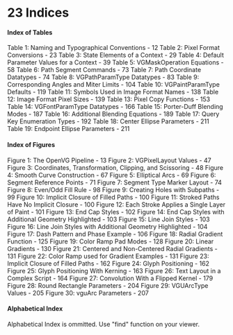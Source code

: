 # 23 Indices<a name="chapter23"><a> <a name="Indices"><a>
#### Index of Tables<a name="Index_of_Tables"><a>
Table 1: Naming and Typographical Conventions - 12
Table 2: Pixel Format Conversions - 23
Table 3: State Elements of a Context - 29
Table 4: Default Parameter Values for a Context - 39
Table 5: VGMaskOperation Equations - 58
Table 6: Path Segment Commands - 73
Table 7: Path Coordinate Datatypes - 74
Table 8: VGPathParamType Datatypes - 83
Table 9: Corresponding Angles and Miter Limits - 104
Table 10: VGPaintParamType Defaults - 119
Table 11: Symbols Used in Image Format Names - 138
Table 12: Image Format Pixel Sizes - 139
Table 13: Pixel Copy Functions - 153
Table 14: VGFontParamType Datatypes - 166
Table 15: Porter-Duff Blending Modes - 187
Table 16: Additional Blending Equations - 189
Table 17: Query Key Enumeration Types - 192
Table 18: Center Ellipse Parameters - 211
Table 19: Endpoint Ellipse Parameters - 211

#### Index of Figures <a name="Index_of_Figures"><a>
Figure 1: The OpenVG Pipeline - 13
Figure 2: VGPixelLayout Values - 47
Figure 3: Coordinates, Transformation, Clipping, and Scissoring - 48
Figure 4: Smooth Curve Construction - 67
Figure 5: Elliptical Arcs - 69
Figure 6: Segment Reference Points - 71
Figure 7: Segment Type Marker Layout - 74
Figure 8: Even/Odd Fill Rule - 98
Figure 9: Creating Holes with Subpaths - 99
Figure 10: Implicit Closure of Filled Paths - 100
Figure 11: Stroked Paths Have No Implicit Closure - 100
Figure 12: Each Stroke Applies a Single Layer of Paint - 101
Figure 13: End Cap Styles - 102
Figure 14: End Cap Styles with Additional Geometry Highlighted - 103
Figure 15: Line Join Styles - 103
Figure 16: Line Join Styles with Additional Geometry Highlighted - 104
Figure 17: Dash Pattern and Phase Example - 106
Figure 18: Radial Gradient Function - 125
Figure 19: Color Ramp Pad Modes - 128
Figure 20: Linear Gradients - 130
Figure 21: Centered and Non-Centered Radial Gradients - 131
Figure 22: Color Ramp used for Gradient Examples - 131
Figure 23: Implicit Closure of Filled Paths - 162
Figure 24: Glyph Positioning - 162
Figure 25: Glyph Positioning With Kerning - 163
Figure 26: Text Layout in a Complex Script - 164
Figure 27: Convolution With a Flipped Kernel - 179
Figure 28: Round Rectangle Parameters - 204
Figure 29: VGUArcType Values - 205
Figure 30: vguArc Parameters - 207

#### Alphabetical Index <a name="Alphabetical_Index"><a>
Alphabetical Index is ommitted.  Use "find" function on your viewer.
<div style="page-break-after: always;"> </div>
